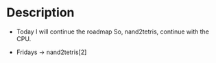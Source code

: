 # Description

- Today I will continue the roadmap
  So, nand2tetris, continue with the 
  CPU.

- Fridays ->  nand2tetris[2]
